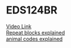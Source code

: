 # EDS124BR
[Video Link](https://www.youtube.com/watch?v=6mj8mCnounU) \
[Repeat blocks explained](https://youtu.be/JThHtK2QLjA) \
[animal codes explained](https://youtu.be/H5XvkyT5b3w)

